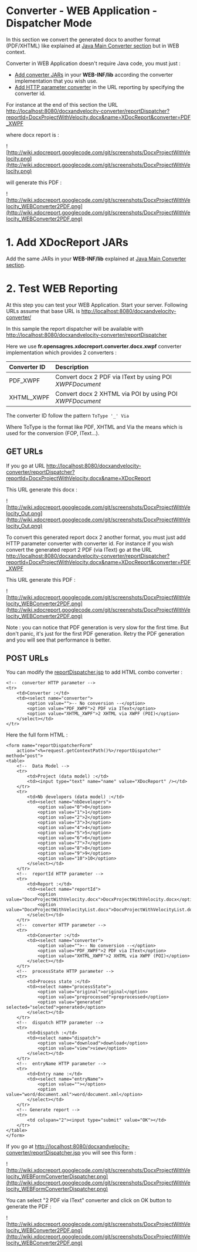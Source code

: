 # Converter - WEB Application - Dispatcher Mode #

In this section we convert the generated docx to another format (PDF/XHTML) like explained  at [Java Main Converter section](DocxReportingJavaMainConverter.md) but in WEB context.

Converter in WEB Application doesn't require Java code, you must just :

  * [Add converter JARs](#1._Add_XDocReport_JARs.md) in your **WEB-INF/lib** according the converter implementation that you wish use.
  * [Add HTTP parameter converter](#2._Test_WEB_Reporting.md) in the URL reporting by specifying the converter id.

For instance at the end of this section the URL [http://localhost:8080/docxandvelocity-converter/reportDispatcher?reportId=DocxProjectWithVelocity.docx&name=XDocReport&converter=PDF\_XWPF](http://localhost:8080/docxandvelocity-converter/reportDispatcher?reportId=DocxProjectWithVelocity.docx&name=XDocReport&converter=PDF_XWPF)

where docx report is :

![http://wiki.xdocreport.googlecode.com/git/screenshots/DocxProjectWithVelocity.png](http://wiki.xdocreport.googlecode.com/git/screenshots/DocxProjectWithVelocity.png)

will generate this PDF :

![http://wiki.xdocreport.googlecode.com/git/screenshots/DocxProjectWithVelocity_WEBConverter2PDF.png](http://wiki.xdocreport.googlecode.com/git/screenshots/DocxProjectWithVelocity_WEBConverter2PDF.png)

# 1. Add XDocReport JARs #

Add the same JARs in your **WEB-INF/lib** explained at [Java Main Converter section](DocxReportingJavaMainConverter#1._Add_XDocReport_JARs.md).

# 2. Test WEB Reporting #

At this step you can test your WEB Application. Start your server. Following URLs assume that base URL is [http://localhost:8080/docxandvelocity-converter/](http://localhost:8080/docxandvelocity-converter/)

In this sample the report dispatcher will be available with [http://localhost:8080/docxandvelocity-converter/reportDispatcher](http://localhost:8080/docxandvelocity-converter/reportDispatcher)

Here we use **fr.opensagres.xdocreport.converter.docx.xwpf** converter implementation which provides 2 converters :

| **Converter ID** | **Description** |
|:-----------------|:----------------|
| PDF\_XWPF | Convert docx 2 PDF via IText by using POI _XWPFDocument_ |
| XHTML\_XWPF | Convert docx 2 XHTML via POI by using POI _XWPFDocument_ |

The converter ID follow the pattern
`ToType '_' Via`

Where ToType is the format like PDF, XHTML and Via the means which is used for the conversion (FOP, IText...).

## GET URLs ##

If you go at URL [http://localhost:8080/docxandvelocity-converter/reportDispatcher?reportId=DocxProjectWithVelocity.docx&name=XDocReport](http://localhost:8080/docxandvelocity-converter/reportDispatcher?reportId=DocxProjectWithVelocity.docx&name=XDocReport)

This URL generate this docx :

![http://wiki.xdocreport.googlecode.com/git/screenshots/DocxProjectWithVelocity_Out.png](http://wiki.xdocreport.googlecode.com/git/screenshots/DocxProjectWithVelocity_Out.png)

To convert this generated report docx 2 another format, you must just add HTTP parameter converter with converter id. For instance if you wish convert the generated report 2 PDF (via IText) go at the URL [http://localhost:8080/docxandvelocity-converter/reportDispatcher?reportId=DocxProjectWithVelocity.docx&name=XDocReport&converter=PDF\_XWPF](http://localhost:8080/docxandvelocity-converter/reportDispatcher?reportId=DocxProjectWithVelocity.docx&name=XDocReport&converter=PDF_XWPF)

This URL generate this PDF :

![http://wiki.xdocreport.googlecode.com/git/screenshots/DocxProjectWithVelocity_WEBConverter2PDF.png](http://wiki.xdocreport.googlecode.com/git/screenshots/DocxProjectWithVelocity_WEBConverter2PDF.png)

Note : you can notice that PDF generation is very slow for the first time. But don't panic, it's just for the first PDF generation. Retry the PDF generation and you will see that performance is better.

## POST URLs ##

You can modify the [reportDispatcher.jsp](DocxReportingWEBApplicationDispatcher#POST_URLs.md) to add HTML combo converter :

```
<!--  converter HTTP parameter -->
<tr>
	<td>Converter :</td>
	<td><select name="converter">
		<option value="">-- No conversion --</option>
		<option value="PDF_XWPF">2 PDF via IText</option>
		<option value="XHTML_XWPF">2 XHTML via XWPF (POI)</option>
	</select></td>
</tr>
```

Here the full form HTML :

```
<form name="reportDispatcherForm"
	action="<%=request.getContextPath()%>/reportDispatcher" method="post">
<table>
	<!--  Data Model -->
	<tr>
		<td>Project (data model) :</td>
		<td><input type="text" name="name" value="XDocReport" /></td>
	</tr>
	<tr>
		<td>Nb developers (data model) :</td>
		<td><select name="nbDevelopers">
			<option value="0">0</option>
			<option value="1">1</option>
			<option value="2">2</option>
			<option value="3">3</option>
			<option value="4">4</option>
			<option value="5">5</option>
			<option value="6">6</option>
			<option value="7">7</option>
			<option value="8">8</option>
			<option value="9">9</option>
			<option value="10">10</option>
		</select></td>
	</tr>
	<!--  reportId HTTP parameter -->
	<tr>
		<td>Report :</td>
		<td><select name="reportId">
			<option value="DocxProjectWithVelocity.docx">DocxProjectWithVelocity.docx</option>
			<option value="DocxProjectWithVelocityList.docx">DocxProjectWithVelocityList.docx</option>
		</select></td>
	</tr>
	<!--  converter HTTP parameter -->
	<tr>
		<td>Converter :</td>
		<td><select name="converter">
			<option value="">-- No conversion --</option>
			<option value="PDF_XWPF">2 PDF via IText</option>
			<option value="XHTML_XWPF">2 XHTML via XWPF (POI)</option>
		</select></td>
	</tr>
	<!--  processState HTTP parameter -->
	<tr>
		<td>Process state :</td>
		<td><select name="processState">
			<option value="original">original</option>
			<option value="preprocessed">preprocessed</option>
			<option value="generated" selected="selected">generated</option>
		</select></td>
	</tr>
	<!--  dispatch HTTP parameter -->
	<tr>
		<td>Dispatch :</td>
		<td><select name="dispatch">
			<option value="download">download</option>
			<option value="view">view</option>
		</select></td>
	</tr>
	<!--  entryName HTTP parameter -->
	<tr>
		<td>Entry name :</td>
		<td><select name="entryName">
			<option value=""></option>
			<option value="word/document.xml">word/document.xml</option>
		</select></td>
	</tr>
	<!-- Generate report -->
	<tr>
		<td colspan="2"><input type="submit" value="OK"></td>
	</tr>
</table>
</form>
```

If you go at [http://localhost:8080/docxandvelocity-converter/reportDispatcher.jsp](http://localhost:8080/docxandvelocity-converter/reportDispatcher.jsp) you will see this form :

![http://wiki.xdocreport.googlecode.com/git/screenshots/DocxProjectWithVelocity_WEBFormConverterDispatcher.png](http://wiki.xdocreport.googlecode.com/git/screenshots/DocxProjectWithVelocity_WEBFormConverterDispatcher.png)

You can select "2 PDF via IText" converter and click on OK button to generate the PDF :

![http://wiki.xdocreport.googlecode.com/git/screenshots/DocxProjectWithVelocity_WEBConverter2PDF.png](http://wiki.xdocreport.googlecode.com/git/screenshots/DocxProjectWithVelocity_WEBConverter2PDF.png)